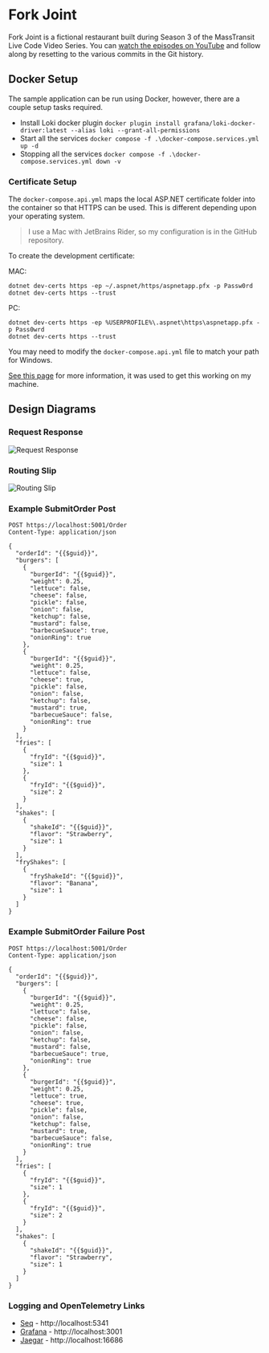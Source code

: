 # Fork Joint

Fork Joint is a fictional restaurant built during Season 3 of the MassTransit Live Code Video Series. You can [watch the episodes on YouTube](https://youtube.com/playlist?list=PLx8uyNNs1ri2JeyDGFWfCYyAjOB1GP-t1) and follow along by resetting to the various commits in the Git history.



## Docker Setup

The sample application can be run using Docker, however, there are a couple setup tasks required.

- Install Loki docker plugin `docker plugin install grafana/loki-docker-driver:latest --alias loki --grant-all-permissions`
- Start all the services `docker compose -f .\docker-compose.services.yml up -d`
- Stopping all the services `docker compose -f .\docker-compose.services.yml down -v`

### Certificate Setup

The `docker-compose.api.yml` maps the local ASP.NET certificate folder into the container so that HTTPS can be used. This is different depending upon your operating system.

> I use a Mac with JetBrains Rider, so my configuration is in the GitHub repository. 

To create the development certificate:

MAC: 

```
dotnet dev-certs https -ep ~/.aspnet/https/aspnetapp.pfx -p Passw0rd
dotnet dev-certs https --trust
```

PC: 

```
dotnet dev-certs https -ep %USERPROFILE%\.aspnet\https\aspnetapp.pfx -p Pass0wrd
dotnet dev-certs https --trust
```

You may need to modify the `docker-compose.api.yml` file to match your path for Windows.

[See this page](https://docs.microsoft.com/en-us/aspnet/core/security/docker-https?view=aspnetcore-6.0) for more information, it was used to get this working on my machine.



## Design Diagrams

### Request Response

![Request Response](https://raw.githubusercontent.com/MassTransit/Sample-ForkJoint/master/assets/requestResponse.svg "Request Response")

### Routing Slip

![Routing Slip](https://raw.githubusercontent.com/MassTransit/Sample-ForkJoint/master/assets/routingSlip.svg "Routing Slip")

### Example SubmitOrder Post
```
POST https://localhost:5001/Order
Content-Type: application/json

{
  "orderId": "{{$guid}}",
  "burgers": [
    {
      "burgerId": "{{$guid}}",
      "weight": 0.25,
      "lettuce": false,
      "cheese": false,
      "pickle": false,
      "onion": false,
      "ketchup": false,
      "mustard": false,
      "barbecueSauce": true,
      "onionRing": true
    },
    {
      "burgerId": "{{$guid}}",
      "weight": 0.25,
      "lettuce": false,
      "cheese": true,
      "pickle": false,
      "onion": false,
      "ketchup": false,
      "mustard": true,
      "barbecueSauce": false,
      "onionRing": true
    }
  ],
  "fries": [
    {
      "fryId": "{{$guid}}",
      "size": 1
    },
    {
      "fryId": "{{$guid}}",
      "size": 2
    }
  ],
  "shakes": [
    {
      "shakeId": "{{$guid}}",
      "flavor": "Strawberry",
      "size": 1
    }
  ],
  "fryShakes": [
    {
      "fryShakeId": "{{$guid}}",
      "flavor": "Banana",
      "size": 1
    }
  ]
}
```

### Example SubmitOrder Failure Post
```
POST https://localhost:5001/Order
Content-Type: application/json

{
  "orderId": "{{$guid}}",
  "burgers": [
    {
      "burgerId": "{{$guid}}",
      "weight": 0.25,
      "lettuce": false,
      "cheese": false,
      "pickle": false,
      "onion": false,
      "ketchup": false,
      "mustard": false,
      "barbecueSauce": true,
      "onionRing": true
    },
    {
      "burgerId": "{{$guid}}",
      "weight": 0.25,
      "lettuce": true,
      "cheese": true,
      "pickle": false,
      "onion": false,
      "ketchup": false,
      "mustard": true,
      "barbecueSauce": false,
      "onionRing": true
    }
  ],
  "fries": [
    {
      "fryId": "{{$guid}}",
      "size": 1
    },
    {
      "fryId": "{{$guid}}",
      "size": 2
    }
  ],
  "shakes": [
    {
      "shakeId": "{{$guid}}",
      "flavor": "Strawberry",
      "size": 1
    }
  ]
}
```

### Logging and OpenTelemetry Links

- [Seq](https://datalust.co/) - http://localhost:5341
- [Grafana](https://grafana.com/docs/tempo/latest/) - http://localhost:3001
- [Jaegar](https://www.jaegertracing.io/) - http://localhost:16686
